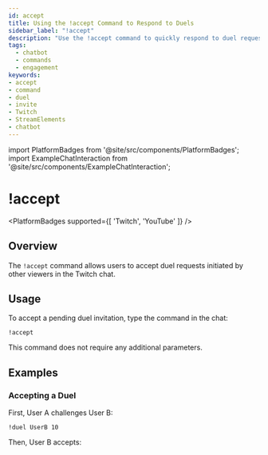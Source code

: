 ```yaml
---
id: accept
title: Using the !accept Command to Respond to Duels
sidebar_label: "!accept"
description: "Use the !accept command to quickly respond to duel requests in your Twitch chat."
tags:
  - chatbot
  - commands
  - engagement
keywords:
- accept
- command
- duel
- invite
- Twitch
- StreamElements
- chatbot
---
```

import PlatformBadges from '@site/src/components/PlatformBadges';
import ExampleChatInteraction from '@site/src/components/ExampleChatInteraction';

# !accept
<PlatformBadges supported={[ 'Twitch', 'YouTube' ]} />

## Overview

The `!accept` command allows users to accept duel requests initiated by other viewers in the Twitch chat.

## Usage

To accept a pending duel invitation, type the command in the chat:

```
!accept
```

This command does not require any additional parameters.

## Examples

### Accepting a Duel

First, User A challenges User B:
```
!duel UserB 10
```
Then, User B accepts:
<ExampleChatInteraction
  inputPersona="viewer"
  inputUsernameOverride="UserB"
  inputMessage="!accept"
  outputMessage="UserB won the Duel vs UserA PogChamp UserB won 10 points."
/>
